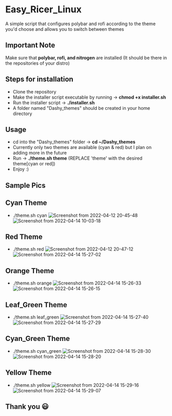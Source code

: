 # Easy_Ricer_Linux
A simple script that configures polybar and rofi according to the theme you'd choose and allows you to switch between themes  
## Important Note
Make sure that **polybar, rofi, and nitrogen** are installed (It should be there in the repositories of your distro)
## Steps for installation
* Clone the repository
* Make the installer script executable by running → **chmod +x installer.sh**
* Run the installer script → **./installer.sh**
* A folder named "Dashy_themes" should be created in your home directory
## Usage
* cd into the "Dashy_themes" folder → **cd ~/Dashy_themes**
* Currently only two themes are available (cyan & red) but I plan on adding more in the future
* Run → **./theme.sh theme** (REPLACE 'theme' with the desired theme[cyan or red]) 
* Enjoy :)

## Sample Pics
## Cyan Theme
* ./theme.sh cyan
![Screenshot from 2022-04-12 20-45-48](https://user-images.githubusercontent.com/98411318/162995789-aa3d40ba-f203-4fd5-b6d5-d9a621ba8171.png)
![Screenshot from 2022-04-14 10-03-18](https://user-images.githubusercontent.com/98411318/163314194-6dcfcb54-50d9-4c98-9446-79a7a7c58073.png)
## Red Theme
* ./theme.sh red
![Screenshot from 2022-04-12 20-47-12](https://user-images.githubusercontent.com/98411318/162995935-d077b3e1-072b-4992-a73e-5c193ac6f369.png)
![Screenshot from 2022-04-14 15-27-02](https://user-images.githubusercontent.com/98411318/163314139-d64b6369-2269-4b95-a73a-7db96509a793.png)
## Orange Theme
* ./theme.sh orange
![Screenshot from 2022-04-14 15-26-33](https://user-images.githubusercontent.com/98411318/163314294-38bb3128-ed33-421d-be18-2edada6e908a.png)
![Screenshot from 2022-04-14 15-26-15](https://user-images.githubusercontent.com/98411318/163314298-7613e79b-3339-44cd-b516-96b53b2656ec.png)
## Leaf_Green Theme
* ./theme.sh leaf_green
![Screenshot from 2022-04-14 15-27-40](https://user-images.githubusercontent.com/98411318/163314375-b7bcfe17-ce38-4d57-9375-c4ff50db9bf2.png)
![Screenshot from 2022-04-14 15-27-29](https://user-images.githubusercontent.com/98411318/163314352-b31709bd-cc91-4262-aa14-101d7c678a93.png)
## Cyan_Green Theme
* ./theme.sh cyan_green
![Screenshot from 2022-04-14 15-28-30](https://user-images.githubusercontent.com/98411318/163314444-25bed500-5edd-4980-a8ef-d8bb63cffc2a.png)
![Screenshot from 2022-04-14 15-28-20](https://user-images.githubusercontent.com/98411318/163314450-6c5ce29a-3b69-44b1-85c2-70b39dde1341.png)
## Yellow Theme
* ./theme.sh yellow
![Screenshot from 2022-04-14 15-29-16](https://user-images.githubusercontent.com/98411318/163314587-a8667ed9-8818-4fd1-ab66-3e38218277aa.png)
![Screenshot from 2022-04-14 15-29-07](https://user-images.githubusercontent.com/98411318/163314599-e5e6ea06-a4e3-464f-b110-80b5ab7b16b3.png)
## Thank you 😃 

